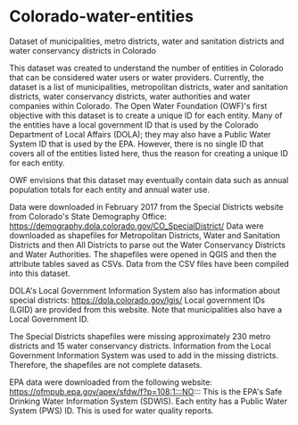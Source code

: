 # Colorado-water-entities
Dataset of municipalities, metro districts, water and sanitation districts and water conservancy districts in Colorado

This dataset was created to understand the number of entities in Colorado that can be considered water users or water providers.  Currently, the dataset is a list of municipalities, metropolitan districts, water and sanitation districts, water conservancy districts, water authorities and water companies within Colorado.  The Open Water Foundation (OWF)'s first objective with this dataset is to create a unique ID for each entity.  Many of the entities have a local government ID that is used by the Colorado Department of Local Affairs (DOLA); they may also have a Public Water System ID that is used by the EPA.  However, there is no single ID that covers all of the entities listed here, thus the reason for creating a unique ID for each entity.

OWF envisions that this dataset may eventually contain data such as annual population totals for each entity and annual water use.

Data were downloaded in February 2017 from the Special Districts website from Colorado's State Demography Office:
https://demography.dola.colorado.gov/CO_SpecialDistrict/
Data were downloaded as shapefiles for Metropolitan Districts, Water and Sanitation Districts and then All Districts to parse out the Water Conservancy Districts and Water Authorities.  The shapefiles were opened in QGIS and then the attribute tables saved as CSVs.  Data from the CSV files have been compiled into this dataset.

DOLA's Local Government Information System also has information about special districts:  https://dola.colorado.gov/lgis/
Local government IDs (LGID) are provided from this website.  Note that municipalities also have a Local Government ID.

The Special Districts shapefiles were missing approximately 230 metro districts and 15 water conservancy districts.  Information from the Local Government Information System was used to add in the missing districts.  Therefore, the shapefiles are not complete datasets.

EPA data were downloaded from the following website:  https://ofmpub.epa.gov/apex/sfdw/f?p=108:1:::NO:::
This is the EPA's Safe Drinking Water Information System (SDWIS).  Each entity has a Public Water System (PWS) ID.  This is used for water quality reports. 
